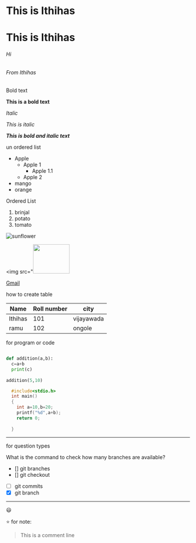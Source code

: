 
<h1>This is Ithihas</h1>

# This is Ithihas
###### Hi

<h6>From Ithihas</h6>

Bold text

**This is a bold text**

*Italic*

<i>This is italic</i>

***This is bold and italic text***
   
   un ordered list

- Apple
   - Apple 1
     - Apple 1.1
   - Apple 2
- mango
- orange

Ordered List

1. brinjal
2. potato
3. tomato

![sunflower](https://www.google.com/imgres?imgurl=https%3A%2F%2Fimage.shutterstock.com%2Fimage-photo%2Fsunflower-isolated-on-white-background-260nw-536067835.jpg&imgrefurl=https%3A%2F%2Fwww.shutterstock.com%2Fsearch%2Fsunflower&tbnid=gUcacWKRXZ-lOM&vet=12ahUKEwj_ktKH4YjrAhVYOCsKHUsADzMQMygGegUIARDmAQ..i&docid=1T6_6szR_sRZwM&w=268&h=280&q=sunflower&ved=2ahUKEwj_ktKH4YjrAhVYOCsKHUsADzMQMygGegUIARDmAQ)


<img src="<img src="https://upload.wikimedia.org/wikipedia/commons/thumb/4/40/Sunflower_sky_backdrop.jpg/220px-Sunflower_sky_backdrop.jpg" style="width:100px;height:80">

[Gmail](https://gmail.com/)

how to create table

Name|Roll number|city
----|--------|----
Ithihas|101|vijayawada
ramu|102|ongole

for program or code

```python

def addition(a,b):
  c=a+b
  print(c)
 
addition(5,10)

```
```c
  #include<stdio.h>
  int main()
  {
    int a=10,b=20;
    printf("%d",a+b);
    return 0;
    
  }
  ```
  -------------------------------------
  for question types
  
  What is the command to check how many branches are available?
  - [] git branches
  - [] git checkout
  - [ ] git commits
  - [x] git branch
  --------------------
  :smiley:
  
  :star:
for note:
> This is a comment line
